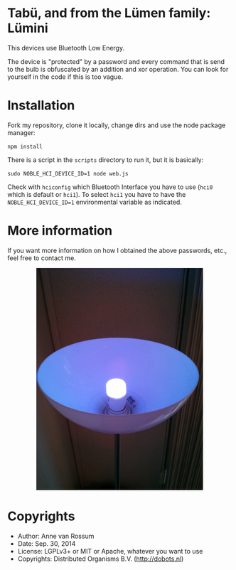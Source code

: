 # Tabü, and from the Lümen family: Lümini

This devices use Bluetooth Low Energy.

The device is "protected" by a password and every command that is send to the bulb is obfuscated by an addition and xor
 operation. You can look for yourself in the code if this is too vague.

# Installation

Fork my repository, clone it locally, change dirs and use the node package manager:
   
    npm install

There is a script in the `scripts` directory to run it, but it is basically:

    sudo NOBLE_HCI_DEVICE_ID=1 node web.js
   
Check with `hciconfig` which Bluetooth Interface you have to use (`hci0` which is default or `hci1`). To select `hci1` 
you have to have the `NOBLE_HCI_DEVICE_ID=1` environmental variable as indicated.

# More information

If you want more information on how I obtained the above passwords, etc., feel free to contact me.

<p align="center">
<img src="pictures/lamp.jpg?raw=true" alt="Picture of a lamp with the bulb" height="500px"/>
</p>

# Copyrights

* Author: Anne van Rossum
* Date: Sep. 30, 2014
* License: LGPLv3+ or MIT or Apache, whatever you want to use
* Copyrights: Distributed Organisms B.V. (http://dobots.nl)

